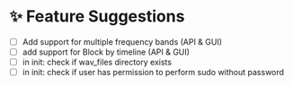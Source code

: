 # ✨ Feature Suggestions
- [ ] Add support for multiple frequency bands (API & GUI)
- [ ] add support for Block by timeline (API & GUI)
- [ ] in init: check if wav_files directory exists
- [ ] in init: check if user has permission to perform sudo without password